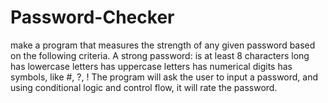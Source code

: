 # Password-Checker
 make a program that measures the strength of any given password based on the following criteria. A strong password:  is at least 8 characters long has lowercase letters has uppercase letters has numerical digits has symbols, like #, ?, ! The program will ask the user to input a password, and using conditional logic and control flow, it will rate the password.

